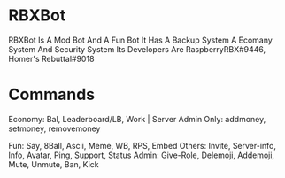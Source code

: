 # RBXBot


RBXBot Is A Mod Bot And A Fun Bot
It Has A Backup System A Ecomany System And Security System
Its Developers Are RaspberryRBX#9446, Homer's Rebuttal#9018

# Commands
Economy:
Bal, Leaderboard/LB, Work | Server Admin Only: addmoney, setmoney, removemoney

Fun:
Say, 8Ball, Ascii, Meme, WB, RPS, Embed
Others:
Invite, Server-info, Info, Avatar, Ping, Support, Status
Admin:
Give-Role, Delemoji, Addemoji, Mute, Unmute, Ban, Kick
